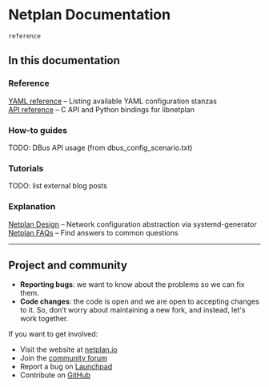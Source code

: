 # Netplan Documentation

```{toctree}
reference
```

## In this documentation

### Reference
[YAML reference](reference.md) – Listing available YAML configuration stanzas
<br/>
[API reference](https://discourse.ubuntu.com/t/29106) – C API and Python bindings for libnetplan

### How-to guides
TODO: DBus API usage (from dbus_config_scenario.txt)

### Tutorials
TODO: list external blog posts

### Explanation
[Netplan Design](https://netplan.io/design) – Network configuration abstraction via systemd-generator
<br/>
[Netplan FAQs](https://netplan.io/faq) – Find answers to common questions

---
## Project and community

* **Reporting bugs**: we want to know about the problems so we can fix them.
* **Code changes**: the code is open and we are open to accepting changes to it. So, don’t worry about maintaining a new fork, and instead, let's work together.

If you want to get involved:
* Visit the website at [netplan.io](https://netplan.io)
* Join the [community forum](https://askubuntu.com/questions/tagged/netplan)
* Report a bug on [Launchpad](https://bugs.launchpad.net/netplan/+filebug)
* Contribute on [GitHub](https://github.com/canonical/netplan)

